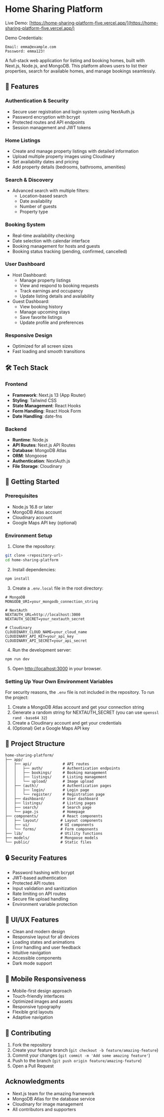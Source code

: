 # Home Sharing Platform

Live Demo: [https://home-sharing-platform-five.vercel.app/](https://home-sharing-platform-five.vercel.app/)

Demo Credentials:
```
Email: emma@example.com
Password: emma123!
```

A full-stack web application for listing and booking homes, built with Next.js, Node.js, and MongoDB. This platform allows users to list their properties, search for available homes, and manage bookings seamlessly.

## 🌟 Features

### Authentication & Security
- Secure user registration and login system using NextAuth.js
- Password encryption with bcrypt
- Protected routes and API endpoints
- Session management and JWT tokens

### Home Listings
- Create and manage property listings with detailed information
- Upload multiple property images using Cloudinary
- Set availability dates and pricing
- Add property details (bedrooms, bathrooms, amenities)

### Search & Discovery
- Advanced search with multiple filters:
  - Location-based search
  - Date availability
  - Number of guests
  - Property type

### Booking System
- Real-time availability checking
- Date selection with calendar interface
- Booking management for hosts and guests
- Booking status tracking (pending, confirmed, cancelled)

### User Dashboard
- Host Dashboard:
  - Manage property listings
  - View and respond to booking requests
  - Track earnings and occupancy
  - Update listing details and availability
- Guest Dashboard:
  - View booking history
  - Manage upcoming stays
  - Save favorite listings
  - Update profile and preferences

### Responsive Design
- Optimized for all screen sizes
- Fast loading and smooth transitions

## 🛠️ Tech Stack

### Frontend
- **Framework**: Next.js 13 (App Router)
- **Styling**: Tailwind CSS
- **State Management**: React Hooks
- **Form Handling**: React Hook Form
- **Date Handling**: date-fns


### Backend
- **Runtime**: Node.js
- **API Routes**: Next.js API Routes
- **Database**: MongoDB Atlas
- **ORM**: Mongoose
- **Authentication**: NextAuth.js
- **File Storage**: Cloudinary

## 🚀 Getting Started

### Prerequisites
- Node.js 16.8 or later
- MongoDB Atlas account
- Cloudinary account
- Google Maps API key (optional)

### Environment Setup

1. Clone the repository:
```bash
git clone <repository-url>
cd home-sharing-platform
```

2. Install dependencies:
```bash
npm install
```

3. Create a `.env.local` file in the root directory:
```env
# MongoDB
MONGODB_URI=your_mongodb_connection_string

# NextAuth
NEXTAUTH_URL=http://localhost:3000
NEXTAUTH_SECRET=your_nextauth_secret

# Cloudinary
CLOUDINARY_CLOUD_NAME=your_cloud_name
CLOUDINARY_API_KEY=your_api_key
CLOUDINARY_API_SECRET=your_api_secret

```

4. Run the development server:
```bash
npm run dev
```

5. Open [http://localhost:3000](http://localhost:3000) in your browser.

### Setting Up Your Own Environment Variables

For security reasons, the `.env` file is not included in the repository. To run the project:

1. Create a MongoDB Atlas account and get your connection string
2. Generate a random string for NEXTAUTH_SECRET (you can use `openssl rand -base64 32`)
3. Create a Cloudinary account and get your credentials
4. (Optional) Get a Google Maps API key

## 📁 Project Structure

```
home-sharing-platform/
├── app/
│   ├── api/              # API routes
│   │   ├── auth/         # Authentication endpoints
│   │   ├── bookings/     # Booking management
│   │   ├── listings/     # Listing management
│   │   └── upload/       # Image upload
│   ├── (auth)/           # Authentication pages
│   │   ├── login/        # Login page
│   │   └── register/     # Registration page
│   ├── dashboard/        # User dashboard
│   ├── listings/         # Listing pages
│   ├── search/           # Search page
│   └── page.js           # Homepage
├── components/           # React components
│   ├── layout/          # Layout components
│   ├── ui/              # UI components
│   └── forms/           # Form components
├── lib/                 # Utility functions
├── models/              # Mongoose models
└── public/              # Static files
```

## 🔒 Security Features

- Password hashing with bcrypt
- JWT-based authentication
- Protected API routes
- Input validation and sanitization
- Rate limiting on API routes
- Secure file upload handling
- Environment variable protection

## 🎨 UI/UX Features

- Clean and modern design
- Responsive layout for all devices
- Loading states and animations
- Error handling and user feedback
- Intuitive navigation
- Accessible components
- Dark mode support

## 📱 Mobile Responsiveness

- Mobile-first design approach
- Touch-friendly interfaces
- Optimized images and assets
- Responsive typography
- Flexible grid layouts
- Adaptive navigation

## 🤝 Contributing

1. Fork the repository
2. Create your feature branch (`git checkout -b feature/amazing-feature`)
3. Commit your changes (`git commit -m 'Add some amazing feature'`)
4. Push to the branch (`git push origin feature/amazing-feature`)
5. Open a Pull Request


##  Acknowledgments

- Next.js team for the amazing framework
- MongoDB Atlas for the database service
- Cloudinary for image management
- All contributors and supporters
 
 